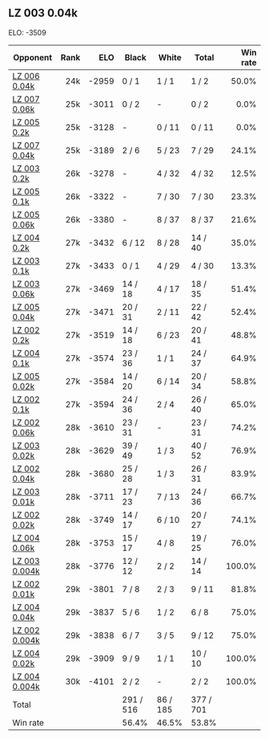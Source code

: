 ## LZ 003 0.04k ##

ELO: -3509

Opponent | Rank | ELO | Black | White | Total | Win rate
---------|-----:|----:|-------|-------|-------|-------:
[LZ 006 0.04k](LZ%20006%200.04k.md) | 24k | -2959 | 0 / 1 | 1 / 1 | 1 / 2 | 50.0%
[LZ 007 0.06k](LZ%20007%200.06k.md) | 25k | -3011 | 0 / 2 | - | 0 / 2 | 0.0%
[LZ 005 0.2k](LZ%20005%200.2k.md) | 25k | -3128 | - | 0 / 11 | 0 / 11 | 0.0%
[LZ 007 0.04k](LZ%20007%200.04k.md) | 25k | -3189 | 2 / 6 | 5 / 23 | 7 / 29 | 24.1%
[LZ 003 0.2k](LZ%20003%200.2k.md) | 26k | -3278 | - | 4 / 32 | 4 / 32 | 12.5%
[LZ 005 0.1k](LZ%20005%200.1k.md) | 26k | -3322 | - | 7 / 30 | 7 / 30 | 23.3%
[LZ 005 0.06k](LZ%20005%200.06k.md) | 26k | -3380 | - | 8 / 37 | 8 / 37 | 21.6%
[LZ 004 0.2k](LZ%20004%200.2k.md) | 27k | -3432 | 6 / 12 | 8 / 28 | 14 / 40 | 35.0%
[LZ 003 0.1k](LZ%20003%200.1k.md) | 27k | -3433 | 0 / 1 | 4 / 29 | 4 / 30 | 13.3%
[LZ 003 0.06k](LZ%20003%200.06k.md) | 27k | -3469 | 14 / 18 | 4 / 17 | 18 / 35 | 51.4%
[LZ 005 0.04k](LZ%20005%200.04k.md) | 27k | -3471 | 20 / 31 | 2 / 11 | 22 / 42 | 52.4%
[LZ 002 0.2k](LZ%20002%200.2k.md) | 27k | -3519 | 14 / 18 | 6 / 23 | 20 / 41 | 48.8%
[LZ 004 0.1k](LZ%20004%200.1k.md) | 27k | -3574 | 23 / 36 | 1 / 1 | 24 / 37 | 64.9%
[LZ 005 0.02k](LZ%20005%200.02k.md) | 27k | -3584 | 14 / 20 | 6 / 14 | 20 / 34 | 58.8%
[LZ 002 0.1k](LZ%20002%200.1k.md) | 27k | -3594 | 24 / 36 | 2 / 4 | 26 / 40 | 65.0%
[LZ 002 0.06k](LZ%20002%200.06k.md) | 28k | -3610 | 23 / 31 | - | 23 / 31 | 74.2%
[LZ 003 0.02k](LZ%20003%200.02k.md) | 28k | -3629 | 39 / 49 | 1 / 3 | 40 / 52 | 76.9%
[LZ 002 0.04k](LZ%20002%200.04k.md) | 28k | -3680 | 25 / 28 | 1 / 3 | 26 / 31 | 83.9%
[LZ 003 0.01k](LZ%20003%200.01k.md) | 28k | -3711 | 17 / 23 | 7 / 13 | 24 / 36 | 66.7%
[LZ 002 0.02k](LZ%20002%200.02k.md) | 28k | -3749 | 14 / 17 | 6 / 10 | 20 / 27 | 74.1%
[LZ 004 0.06k](LZ%20004%200.06k.md) | 28k | -3753 | 15 / 17 | 4 / 8 | 19 / 25 | 76.0%
[LZ 003 0.004k](LZ%20003%200.004k.md) | 28k | -3776 | 12 / 12 | 2 / 2 | 14 / 14 | 100.0%
[LZ 002 0.01k](LZ%20002%200.01k.md) | 29k | -3801 | 7 / 8 | 2 / 3 | 9 / 11 | 81.8%
[LZ 004 0.04k](LZ%20004%200.04k.md) | 29k | -3837 | 5 / 6 | 1 / 2 | 6 / 8 | 75.0%
[LZ 002 0.004k](LZ%20002%200.004k.md) | 29k | -3838 | 6 / 7 | 3 / 5 | 9 / 12 | 75.0%
[LZ 004 0.02k](LZ%20004%200.02k.md) | 29k | -3909 | 9 / 9 | 1 / 1 | 10 / 10 | 100.0%
[LZ 004 0.004k](LZ%20004%200.004k.md) | 30k | -4101 | 2 / 2 | - | 2 / 2 | 100.0%
Total | | | 291 / 516 | 86 / 185 | 377 / 701 | 
Win rate| | | 56.4% | 46.5% | 53.8% | 
